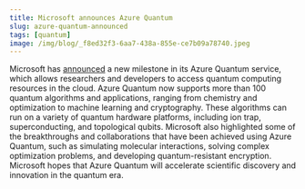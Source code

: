 ```yaml
---
title: Microsoft announces Azure Quantum
slug: azure-quantum-announced
tags: [quantum]
image: /img/blog/_f8ed32f3-6aa7-438a-855e-ce7b09a78740.jpeg
---
```


Microsoft has [announced](https://news.microsoft.com/source/features/innovation/azure-quantum-elements-chemistry-materials-science/) a new milestone in its Azure Quantum service, which allows researchers and developers to access quantum computing resources in the cloud. <!--truncate--> Azure Quantum now supports more than 100 quantum algorithms and applications, ranging from chemistry and optimization to machine learning and cryptography. These algorithms can run on a variety of quantum hardware platforms, including ion trap, superconducting, and topological qubits. Microsoft also highlighted some of the breakthroughs and collaborations that have been achieved using Azure Quantum, such as simulating molecular interactions, solving complex optimization problems, and developing quantum-resistant encryption. Microsoft hopes that Azure Quantum will accelerate scientific discovery and innovation in the quantum era.
